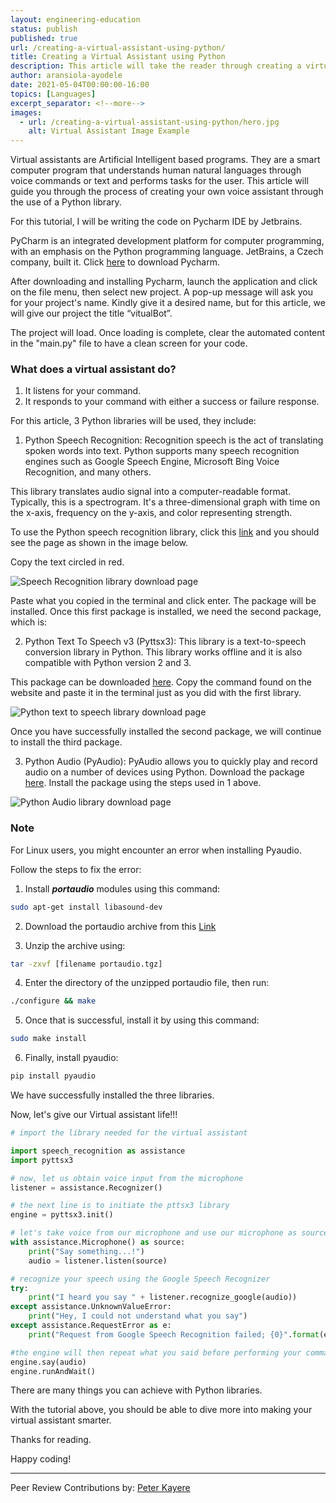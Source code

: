 ```yaml
---
layout: engineering-education
status: publish
published: true
url: /creating-a-virtual-assistant-using-python/
title: Creating a Virtual Assistant using Python
description: This article will take the reader through creating a virtual assistant using Python. A virtual assistant, also called an AI assistant or digital assistant, is an application program that understands natural language voice commands and completes tasks for the user.
author: aransiola-ayodele
date: 2021-05-04T00:00:00-16:00
topics: [Languages]
excerpt_separator: <!--more-->
images:
  - url: /creating-a-virtual-assistant-using-python/hero.jpg
    alt: Virtual Assistant Image Example
---
```

Virtual assistants are Artificial Intelligent based programs. They are a smart computer program that understands human natural languages through voice commands or text and performs tasks for the user. This article will guide you through the process of creating your own voice assistant through the use of a Python library.
<!--more-->
For this tutorial, I will be writing the code on Pycharm IDE by Jetbrains.

PyCharm is an integrated development platform for computer programming, with an emphasis on the Python programming language. JetBrains, a Czech company, built it. Click [here](https://www.jetbrains.com/pycharm/download/) to download Pycharm.

After downloading and installing Pycharm, launch the application and click on the file menu, then select new project. A pop-up message will ask you for your project's name. Kindly give it a desired name, but for this article, we will give our project the title “vitualBot”.

The project will load. Once loading is complete, clear the automated content in the "main.py" file to have a clean screen for your code.

### What does a virtual assistant do?
1. It listens for your command.
2. It responds to your command with either a success or failure response.

For this article, 3 Python libraries will be used, they include:
1. Python Speech Recognition: Recognition speech is the act of translating spoken words into text. Python supports many speech recognition engines such as Google Speech Engine, Microsoft Bing Voice Recognition, and many others.

This library translates audio signal into a computer-readable format. Typically, this is a spectrogram. It's a three-dimensional graph with time on the x-axis, frequency on the y-axis, and color representing strength.

To use the Python speech recognition library, click this [link](https://pypi.org/project/SpeechRecognition/) and you should see the page as shown in the image below. 

Copy the text circled in red.

![Speech Recognition library download page](/creating-a-virtual-assistant-using-python/python-speech.png)

Paste what you copied in the terminal and click enter. The package will be installed. Once this first package is installed, we need the second package, which is:

2. Python Text To Speech v3 (Pyttsx3): This library is a text-to-speech conversion library in Python. This library works offline and it is also compatible with Python version 2 and 3.

This package can be downloaded [here](https://pypi.org/project/pyttsx3/). Copy the command found on the website and paste it in the terminal just as you did with the first library.

![Python text to speech library download page](/creating-a-virtual-assistant-using-python/pyttsx3.png)

Once you have successfully installed the second package, we will continue to install the third package.

3. Python Audio (PyAudio): PyAudio allows you to quickly play and record audio on a number of devices using Python. Download the package [here](https://pypi.org/project/PyAudio/). Install the package using the steps used in 1 above.

![Python Audio library download page](/creating-a-virtual-assistant-using-python/pyaudio.png)

### Note
For Linux users, you might encounter an error when installing Pyaudio. 

Follow the steps to fix the error:

1. Install ***portaudio*** modules using this command:

```bash
sudo apt-get install libasound-dev
```

2. Download the portaudio archive from this [Link](http://files.portaudio.com/download.html)

3. Unzip the archive using:

```bash
tar -zxvf [filename portaudio.tgz]
```

4. Enter the directory of the unzipped portaudio file, then run:

```bash
./configure && make
```

5. Once that is successful, install it by using this command:

```bash
sudo make install
```

6. Finally, install pyaudio:

```bash
pip install pyaudio
```

We have successfully installed the three libraries. 

Now, let's give our Virtual assistant life!!!

```python
# import the library needed for the virtual assistant

import speech_recognition as assistance
import pyttsx3

# now, let us obtain voice input from the microphone
listener = assistance.Recognizer()

# the next line is to initiate the pttsx3 library
engine = pyttsx3.init()

# let's take voice from our microphone and use our microphone as source
with assistance.Microphone() as source:
    print("Say something...!")
    audio = listener.listen(source)

# recognize your speech using the Google Speech Recognizer
try:
    print("I heard you say " + listener.recognize_google(audio))
except assistance.UnknownValueError:
    print("Hey, I could not understand what you say")
except assistance.RequestError as e:
    print("Request from Google Speech Recognition failed; {0}".format(e))

#the engine will then repeat what you said before performing your command
engine.say(audio)
engine.runAndWait()

```

There are many things you can achieve with Python libraries. 

With the tutorial above, you should be able to dive more into making your virtual assistant smarter.

Thanks for reading.

Happy coding!

---
Peer Review Contributions by: [Peter Kayere](/authors/peter-kayere/)